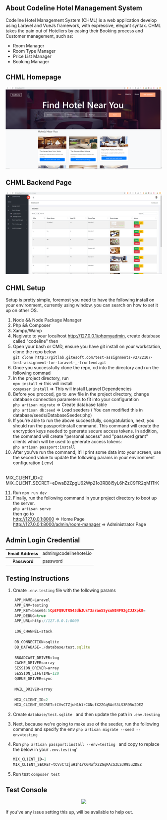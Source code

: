 ## About Codeline Hotel Management System
Codeline Hotel Management System (CHML) is a web application develop using Laravel and VueJs framework, with expressive, elegant syntax.
CHML takes the pain out of Hoteliers by easing their Booking process and Customer management, such as:

- Room Manager
- Room Type Manager
- Price List Manager
- Booking Manager

## CHML Homepage
<div align="center">
    <img src="public/images/hotel/home-page.PNG">
</div>

## CHML Backend Page
<div align="center">
    <img src="public/images/hotel/backend-page.PNG">
</div>

## CHML Setup
Setup is pretty simple, foremost you need to have the following install on your environment, currently using window, you can search on how to set it up on other OS.
1. Node && Node Package Manager <br/>
2. Php && Composer <br/>
3. Xampp/Wamp <br/>
4. Nagivate to your localhost http://127.0.0.1/phpmyadmin, create database called "codeline" then <br/>
5. Open your bash or CMD, ensure you have git install on your workstation, clone the repo below <br/>
    ```git clone http://gitlab.gitesoft.com/test-assignments-v2/22107-test-assignment-for-laravel-_-frontend.git ``` <br/>
6. Once you successfully clone the repo, cd into the directory and run the following commad <br/>
7. In the project directory, run <br/>
    ``` npm install ``` => this will install <br/>
    ``` composer install ``` => This will install Laravel Dependencies
8. Before you procced, go to .env file in the project directory, change database connection parameters to fit into your configuration <br/>
    ``` php artisan migrate ```  => Create database table <br/>
    ``` php artisan db:seed ``` => Load seeders ( You can modified this in database/seeds/DatabaseSeeder.php) <br/>
9. If you're able to run the above successfully, congratulation, next, you should run the passport:install command. This command will create the encryption keys needed to generate secure access tokens. In addition, the command will create "personal access" and "password grant" clients which will be used to generate access tokens: <br/>
    ``` php artisan passport:install ``` <br/>
10. After you've run the command, it'll print some data into your screen, use the second value to update the following params in your environment configuration (.env) 
<br/>
MIX_CLIENT_ID=2 <br/>
MIX_CLIENT_SECRET=eDwaB2ZpgU62Wp21o3RB8I5yL6hZzC9FR2qM1TrK <br/>

11. Run ```npm run dev ``` <br/>
12. Finally, run the following command in your project directory to boot up the server. <br/>
    ``` php artisan serve ``` <br/>
then go to <br/>
    http://127.0.0.1:8000 => Home Page <br/>
    http://127.0.0.1:8000/admin/room-manager => Administrator Page <br/>

## Admin Login Credential
<table>
    <tr>
        <th>Email Address</th>
        <td> admin@codelinehotel.io </td>
    </tr>
    <tr>
        <th>Password</th>
        <td> password </td>
    </tr>
</table>

## Testing Instructions
1. Create ```.env.testing``` file with the following params

``` javascript
    APP_NAME=Laravel
    APP_ENV=testing
    APP_KEY=base64:5CpEFQ9UTR543dbJUsT3araoSSyxuN8NF92gCJJXpk8=
    APP_DEBUG=true
    APP_URL=http://127.0.0.1:8000

    LOG_CHANNEL=stack

    DB_CONNECTION=sqlite
    DB_DATABASE=./database/test.sqlite

    BROADCAST_DRIVER=log
    CACHE_DRIVER=array
    SESSION_DRIVER=array
    SESSION_LIFETIME=120
    QUEUE_DRIVER=sync

    MAIL_DRIVER=array
    
    MIX_CLIENT_ID=2
    MIX_CLIENT_SECRET=tCVvCTZjuH1h1rCGNufX2ZGqRAcS3LS3R95u2DEZ    
```
2. Create ```database/test.sqlite ``` and then update the path in ```.env.testing``` 
3. Next, because we're going to make use of the seeder, run the following command and specify the env
    ```php artisan migrate --seed --env=testing```
4. Run ```php artisan passport:install --env=testing ``` and copy to replace the below in your ```.env.testing```'

    ``` javascript 
   MIX_CLIENT_ID=2
   MIX_CLIENT_SECRET=tCVvCTZjuH1h1rCGNufX2ZGqRAcS3LS3R95u2DEZ 
   ```
4. Run test ```composer test``` <br/>

## Test Console
<div align="center">
    <img src="public/images/hotel/test.PNG">
</div>

If you've any issue setting this up, will be available to help out.